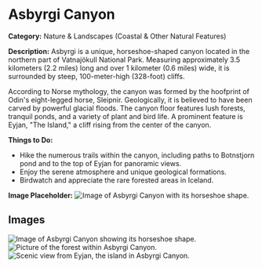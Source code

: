 # Asbyrgi Canyon

**Category:** Nature & Landscapes (Coastal & Other Natural Features)

**Description:**
Asbyrgi is a unique, horseshoe-shaped canyon located in the northern part of Vatnajökull National Park. Measuring approximately 3.5 kilometers (2.2 miles) long and over 1 kilometer (0.6 miles) wide, it is surrounded by steep, 100-meter-high (328-foot) cliffs.

According to Norse mythology, the canyon was formed by the hoofprint of Odin's eight-legged horse, Sleipnir. Geologically, it is believed to have been carved by powerful glacial floods. The canyon floor features lush forests, tranquil ponds, and a variety of plant and bird life. A prominent feature is Eyjan, "The Island," a cliff rising from the center of the canyon.

**Things to Do:**
*   Hike the numerous trails within the canyon, including paths to Botnstjorn pond and to the top of Eyjan for panoramic views.
*   Enjoy the serene atmosphere and unique geological formations.
*   Birdwatch and appreciate the rare forested areas in Iceland.

**Image Placeholder:**
![Image of Asbyrgi Canyon with its horseshoe shape.](placeholder_asbyrgi_canyon.jpg)

## Images

![Image of Asbyrgi Canyon showing its horseshoe shape.](https://via.placeholder.com/600x400?text=Asbyrgi+Canyon+1)
![Picture of the forest within Asbyrgi Canyon.](https://via.placeholder.com/600x400?text=Asbyrgi+Forest+2)
![Scenic view from Eyjan, the island in Asbyrgi Canyon.](https://via.placeholder.com/600x400?text=Eyjan+View+3) 